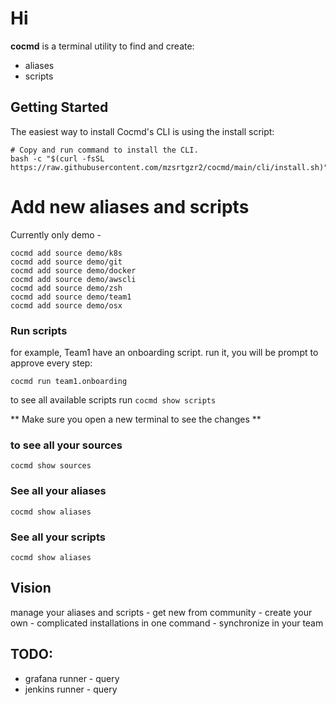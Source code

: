 # Hi 

**cocmd** is a terminal utility to find and create:
- aliases
- scripts


## Getting Started
The easiest way to install Cocmd's CLI is using the install script:

```
# Copy and run command to install the CLI.
bash -c "$(curl -fsSL https://raw.githubusercontent.com/mzsrtgzr2/cocmd/main/cli/install.sh)"
```


# Add new aliases and scripts
Currently only demo - 

```
cocmd add source demo/k8s
cocmd add source demo/git
cocmd add source demo/docker
cocmd add source demo/awscli
cocmd add source demo/zsh
cocmd add source demo/team1
cocmd add source demo/osx
```

### Run scripts
for example, Team1 have an onboarding script.
run it, you will be prompt to approve every step:
```
cocmd run team1.onboarding
```

to see all available scripts run `cocmd show scripts`

** Make sure you open a new terminal to see the changes **

### to see all your sources
```
cocmd show sources
```

### See all your aliases
```
cocmd show aliases
```

### See all your scripts
```
cocmd show aliases
```


## Vision 

manage your aliases and scripts
    - get new from community 
    - create your own
    - complicated installations in one command
    - synchronize in your team


## TODO:
- grafana runner - query
- jenkins runner - query